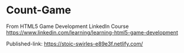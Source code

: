 # Count-Game
From HTML5 Game Development LinkedIn Course https://www.linkedin.com/learning/learning-html5-game-development

Published-link: https://stoic-swirles-e89e3f.netlify.com/
